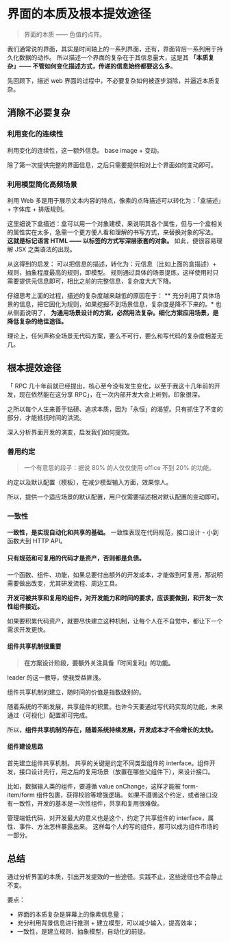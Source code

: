 # 界面的本质及根本提效途径

> 界面的本质
> —— 色值的点阵。

我们通常说的界面，其实是时间轴上的一系列界面，还有，界面背后一系列用于持久化数据的动作。
所以描述一个界面的复杂在于其信息量大，这是其 **「本质复杂」—— 不管如何变化描述方式，传递的信息始终都要这么多**。

先回顾下，描述 web 界面的过程中，不必要复杂如何被逐步消除，并逼近本质复杂。

## 消除不必要复杂

### 利用变化的连续性

利用变化的连续性，这一额外信息。
base image + 变动。

除了第一次提供完整的界面信息，之后只需要提供相对上个界面如何变动即可。

### 利用模型简化高频场景

利用 Web 多是用于展示文本内容的特点，像素的点阵描述可以转化为：「盒描述」+ 字体库 + 排版规则。

这里细说下盒描述：盒可以用一个对象建模，来说明其各个属性，但与一个盒相关的属性实在太多，急需一个更方便人看和理解的书写方式，来替换对象的写法。
**这就是标记语言 HTML —— 以标签的方式写深层嵌套的对象。**
如此，便很容易理解 JSX 之类语法的出现。

从这得到的启发：
可以把信息的描述，转化为：元信息（比如上面的盒描述）+ 规则，抽象程度最高的规则，即模型。
规则通过具体的场景提炼，这样使用时只需要提供元信息即可，相比之前的完整信息，复杂度大大下降。

仔细思考上面的过程，描述的复杂度越来越低的原因在于：
** 充分利用了具体场景的信息，把它固化为规则，如果挖掘不到场景信息，复杂度是降不下来的。*
也从侧面说明了，
**为通用场景设计的方案，必然用法复杂。细化方案应用场景，是降低复杂的绝佳途径。**

理论上，任何声称全场景无代码方案，要么不可行，要么和写代码的复杂度相差无几。

## 根本提效途径

「 RPC 几十年前就已经提出，核心至今没有发生变化，以至于我这十几年前的开发，现在依然能在这分享 RPC」，在一次内部开发大会上听到，印象很深。

之所以每个人生来善于钻研、追求本质，因为「永恒」的渴望。只有抓住了不变的部分，才能抵抗时间的洪流。

深入分析界面开发的演变，启发我们如何提效。

### 善用约定

> 一个有意思的段子：据说 80% 的人仅仅使用 office 不到 20% 的功能。

约定以及默认配置（模板），在减少模型输入方面，效果惊人。

所以，提供一个适应场景的默认配置，用户仅需要描述相对默认配置的变动即可。

### 一致性

**一致性，是实现自动化和共享的基础。**
一致性表现在代码规范，接口设计 - 小到函数大到 HTTP API。

#### 只有规范和可复用的代码才是资产，否则都是负债。

一个函数、组件、功能，如果总要付出额外的开发成本，才能做到可复用，那说明需要做出改变，尤其研发流程、周边工具。

**开发可被共享和复用的组件，对开发能力和时间的要求，应该要做到，和开发一次性组件接近。**

如果要积累代码资产，就要尽快建立这种机制，让每个人在不自觉中，都让下一个需求开发更快。

#### 组件共享机制很重要

> **在方案设计阶段，要额外关注具备『时间复利』的功能。**

leader 的这一教导，使我受益匪浅。

组件共享机制的建立，随时间的价值是指数级别的。

随着系统的不断发展，共享组件的积累。也许今天要通过写代码实现的功能，未来通过（可视化）配置即可完成。

所以，**组件共享机制的存在，随着系统持续发展，开发成本才不会增长的太快。**

#### 组件建设思路

首先建立组件共享机制。
共享的关键是约定不同类型组件的 interface。组件开发，接口设计先行，用之后的复用场景（放置在哪些父组件下），来设计接口。

比如，数据输入类的组件，要遵循 value onChange，这样才能被 form-item/form 组件包裹，获得校验等增强逻辑。
如果不遵循这个约定，或者接口没有一致性，开发的基本是一次性组件，共享和复用很难做。

管理端低代码，对开发最大的意义也是这个，约定了共享组件的 interface，属性、事件、方法怎样暴露出来。
这样每个人的写的组件，都可以成为组件市场的一部分。

## 总结

通过分析界面的本质，引出开发提效的一些途径。实践不止，这些途径也不会静止不变。

要点：

- 界面的本质复杂是屏幕上的像素信息量；
- 充分利用背景信息进行推测 + 建立模型，可以减少输入，提高效率；
- 一致性，是建立规则、抽象模型，自动化的前提。
